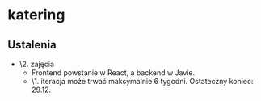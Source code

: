 # katering

## Ustalenia
- \2. zajęcia
  - Frontend powstanie w React, a backend w Javie.
  - \1. iteracja może trwać maksymalnie 6 tygodni. Ostateczny koniec: 29.12.